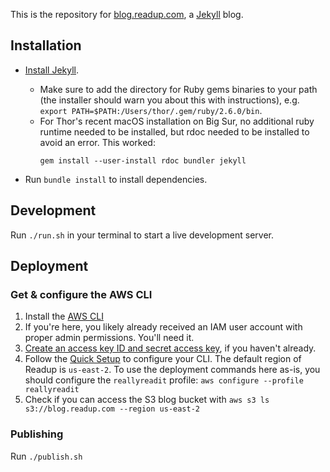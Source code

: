 This is the repository for [blog.readup.com](https://blog.readup.com), a [Jekyll](jekyllrb.com/) blog.

## Installation
- [Install Jekyll](https://jekyllrb.com/docs/installation/).
    - Make sure to add the directory for Ruby gems binaries to your path (the installer should warn you about this with instructions), e.g. `export PATH=$PATH:/Users/thor/.gem/ruby/2.6.0/bin`.
    - For Thor's recent macOS installation on Big Sur, no additional ruby runtime needed to be installed, but rdoc needed to be installed to avoid an error. This worked:
        ```
        gem install --user-install rdoc bundler jekyll
        ```
    
- Run `bundle install` to install dependencies.

## Development

Run `./run.sh` in your terminal to start a live development server.

## Deployment

### Get & configure the AWS CLI
1. Install the [AWS CLI](https://aws.amazon.com/cli/)
2. If you're here, you likely already received an IAM user account with proper admin permissions. You'll need it.
3. [Create an access key ID and secret access key](https://docs.aws.amazon.com/cli/latest/userguide/getting-started-prereqs.html#getting-started-prereqs-keys), if you haven't already.
4. Follow the [Quick Setup](https://docs.aws.amazon.com/cli/latest/userguide/getting-started-quickstart.html) to configure your CLI. The default region of Readup is `us-east-2`. To use the deployment commands here as-is, you should configure the `reallyreadit` profile:
    `aws configure --profile reallyreadit`
5. Check if you can access the S3 blog bucket with `aws s3 ls s3://blog.readup.com --region us-east-2`

### Publishing
Run `./publish.sh`